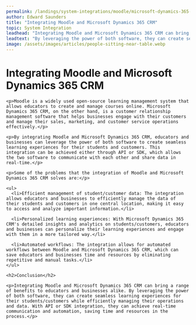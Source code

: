 ```yaml
---
permalink: /landings/system-integrations/moodle/microsoft-dynamics-365-crm
author: Edward Saunders
title: "Integrating Moodle and Microsoft Dynamics 365 CRM"
topic: System Integration
leadhead: "Integrating Moodle and Microsoft Dynamics 365 CRM can bring a range of benefits to educators and businesses alike"
leadtext: "By leveraging the power of both software, they can create seamless learning experiences for their students/customers while efficiently managing their operations and data. With API or SDK integration, they can achieve real-time communication and automation, saving time and resources in the process."
image: /assets/images/articles/people-sitting-near-table.webp
---
```

<div class="arttext">    <h1>Integrating Moodle and Microsoft Dynamics 365 CRM</h1>
    
    <p>Moodle is a widely used open-source learning management system that allows educators to create and manage courses online. Microsoft Dynamics 365 CRM, on the other hand, is a customer relationship management software that helps businesses engage with their customers and manage their sales, marketing, and customer service operations effectively.</p>
    
    <p>By integrating Moodle and Microsoft Dynamics 365 CRM, educators and businesses can leverage the power of both software to create seamless learning experiences for their students and customers. This integration can be achieved either through API or SDK, which allows the two software to communicate with each other and share data in real-time.</p>
    
    <p>Some of the problems that the integration of Moodle and Microsoft Dynamics 365 CRM solves are:</p>
    
    <ul>
      <li>Efficient management of student/customer data: The integration allows educators and businesses to efficiently manage the data of their students and customers in one central location, making it easy to access and analyze important information.</li>
      
      <li>Personalized learning experiences: With Microsoft Dynamics 365 CRM's detailed insights and analytics on students/customers, educators and businesses can personalize their learning experiences and engage with them in a more tailored way.</li>
      
      <li>Automated workflows: The integration allows for automated workflows between Moodle and Microsoft Dynamics 365 CRM, which can save educators and businesses time and resources by eliminating repetitive and manual tasks.</li>
    </ul>
    
    <h2>Conclusion</h2>
    
    <p>Integrating Moodle and Microsoft Dynamics 365 CRM can bring a range of benefits to educators and businesses alike. By leveraging the power of both software, they can create seamless learning experiences for their students/customers while efficiently managing their operations and data. With API or SDK integration, they can achieve real-time communication and automation, saving time and resources in the process.</p>
</div>